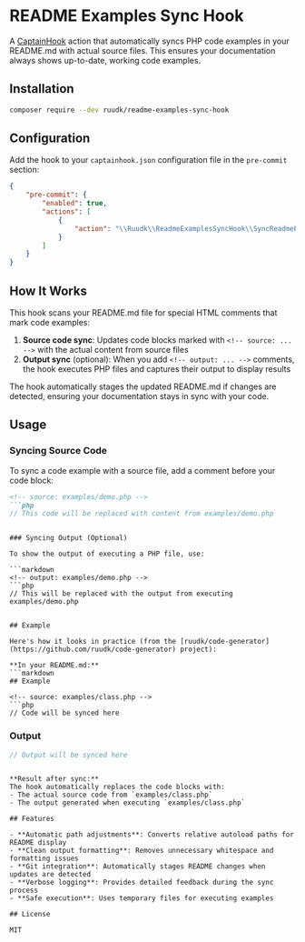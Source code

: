 # README Examples Sync Hook

A [CaptainHook](https://github.com/captainhook-git/captainhook) action that automatically syncs PHP code examples in your README.md with actual source files. This ensures your documentation always shows up-to-date, working code examples.

## Installation

```bash
composer require --dev ruudk/readme-examples-sync-hook
```

## Configuration

Add the hook to your `captainhook.json` configuration file in the `pre-commit` section:

```json
{
    "pre-commit": {
        "enabled": true,
        "actions": [
            {
                "action": "\\Ruudk\\ReadmeExamplesSyncHook\\SyncReadmeExamples"
            }
        ]
    }
}
```

## How It Works

This hook scans your README.md file for special HTML comments that mark code examples:

1. **Source code sync**: Updates code blocks marked with `<!-- source: ... -->` with the actual content from source files
2. **Output sync** (optional): When you add `<!-- output: ... -->` comments, the hook executes PHP files and captures their output to display results

The hook automatically stages the updated README.md if changes are detected, ensuring your documentation stays in sync with your code.

## Usage

### Syncing Source Code

To sync a code example with a source file, add a comment before your code block:

```markdown
<!-- source: examples/demo.php -->
```php
// This code will be replaced with content from examples/demo.php
```
```

### Syncing Output (Optional)

To show the output of executing a PHP file, use:

```markdown
<!-- output: examples/demo.php -->
```php
// This will be replaced with the output from executing examples/demo.php
```
```

## Example

Here's how it looks in practice (from the [ruudk/code-generator](https://github.com/ruudk/code-generator) project):

**In your README.md:**
```markdown
## Example

<!-- source: examples/class.php -->
```php
// Code will be synced here
```

### Output

<!-- output: examples/class.php -->
```php
// Output will be synced here
```
```

**Result after sync:**
The hook automatically replaces the code blocks with:
- The actual source code from `examples/class.php`
- The output generated when executing `examples/class.php`

## Features

- **Automatic path adjustments**: Converts relative autoload paths for README display
- **Clean output formatting**: Removes unnecessary whitespace and formatting issues
- **Git integration**: Automatically stages README changes when updates are detected
- **Verbose logging**: Provides detailed feedback during the sync process
- **Safe execution**: Uses temporary files for executing examples

## License

MIT
